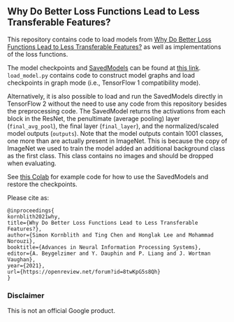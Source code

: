 ## Why Do Better Loss Functions Lead to Less Transferable Features?

This repository contains code to load models from
[Why Do Better Loss Functions Lead to Less Transferable Features?](https://arxiv.org/abs/2010.16402)
as well as implementations of the loss functions.

The model checkpoints and [SavedModels](https://www.tensorflow.org/api_docs/python/tf/saved_model)  can be found at [this link](https://console.cloud.google.com/storage/browser/gresearch/loss_functions_transfer). `load_model.py` contains code to construct model graphs and load checkpoints in graph mode (i.e., TensorFlow 1 compatibility mode).

Alternatively, it is also possible to load and run the SavedModels directly in TensorFlow 2 without the need to use any code from this repository besides the preprocessing code. The SavedModel returns the activations from each block in the ResNet, the penultimate (average pooling) layer (`final_avg_pool`), the final layer (`final_layer`), and the normalized/scaled model outputs (`outputs`). Note that the model outputs contain 1001 classes, one more than are actually present in ImageNet. This is because the copy of ImageNet we used to train the model added an additional background class as the first class. This class contains no images and should be dropped when evaluating.

See [this Colab](https://colab.research.google.com/github/google-research/google-research/blob/master/loss_functions_transfer/load_models.ipynb) for example code for how to use the SavedModels and restore the checkpoints.

Please cite as:
```
@inproceedings{
kornblith2021why,
title={Why Do Better Loss Functions Lead to Less Transferable Features?},
author={Simon Kornblith and Ting Chen and Honglak Lee and Mohammad Norouzi},
booktitle={Advances in Neural Information Processing Systems},
editor={A. Beygelzimer and Y. Dauphin and P. Liang and J. Wortman Vaughan},
year={2021},
url={https://openreview.net/forum?id=8twKpG5s8Qh}
}
```

### Disclaimer

This is not an official Google product.
